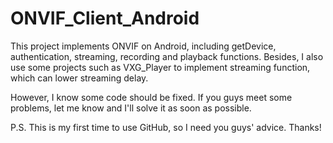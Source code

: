 # ONVIF_Client_Android
This project implements ONVIF on Android, including getDevice, authentication, streaming, recording and playback functions.
Besides, I also use some projects such as VXG_Player to implement streaming function, which can lower streaming delay.

However, I know some code should be fixed. If you guys meet some problems, let me know and I'll solve it as soon as possible.

P.S. This is my first time to use GitHub, so I need you guys' advice. Thanks! 
